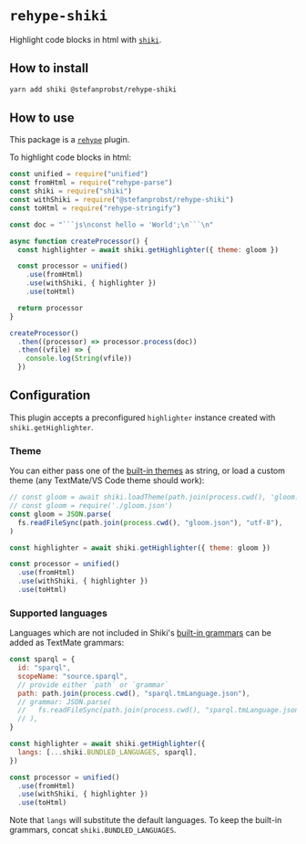 # `rehype-shiki`

Highlight code blocks in html with [`shiki`](https://github.com/shikijs/shiki).

## How to install

```sh
yarn add shiki @stefanprobst/rehype-shiki
```

## How to use

This package is a [`rehype`](https://github.com/rehypejs/rehype) plugin.

To highlight code blocks in html:

````js
const unified = require("unified")
const fromHtml = require("rehype-parse")
const shiki = require("shiki")
const withShiki = require("@stefanprobst/rehype-shiki")
const toHtml = require("rehype-stringify")

const doc = "```js\nconst hello = 'World';\n```\n"

async function createProcessor() {
  const highlighter = await shiki.getHighlighter({ theme: gloom })

  const processor = unified()
    .use(fromHtml)
    .use(withShiki, { highlighter })
    .use(toHtml)

  return processor
}

createProcessor()
  .then((processor) => processor.process(doc))
  .then((vfile) => {
    console.log(String(vfile))
  })
````

## Configuration

This plugin accepts a preconfigured `highlighter` instance created with
`shiki.getHighlighter`.

### Theme

You can either pass one of the
[built-in themes](https://github.com/shikijs/shiki/blob/master/docs/themes.md#all-themes)
as string, or load a custom theme (any TextMate/VS Code theme should work):

```js
// const gloom = await shiki.loadTheme(path.join(process.cwd(), 'gloom.json'))
// const gloom = require('./gloom.json')
const gloom = JSON.parse(
  fs.readFileSync(path.join(process.cwd(), "gloom.json"), "utf-8"),
)

const highlighter = await shiki.getHighlighter({ theme: gloom })

const processor = unified()
  .use(fromHtml)
  .use(withShiki, { highlighter })
  .use(toHtml)
```

### Supported languages

Languages which are not included in Shiki's
[built-in grammars](https://github.com/shikijs/shiki/blob/master/docs/languages.md#all-languages)
can be added as TextMate grammars:

```js
const sparql = {
  id: "sparql",
  scopeName: "source.sparql",
  // provide either `path` or `grammar`
  path: path.join(process.cwd(), "sparql.tmLanguage.json"),
  // grammar: JSON.parse(
  //   fs.readFileSync(path.join(process.cwd(), "sparql.tmLanguage.json")),
  // ),
}

const highlighter = await shiki.getHighlighter({
  langs: [...shiki.BUNDLED_LANGUAGES, sparql],
})

const processor = unified()
  .use(fromHtml)
  .use(withShiki, { highlighter })
  .use(toHtml)
```

Note that `langs` will substitute the default languages. To keep the built-in
grammars, concat `shiki.BUNDLED_LANGUAGES`.
